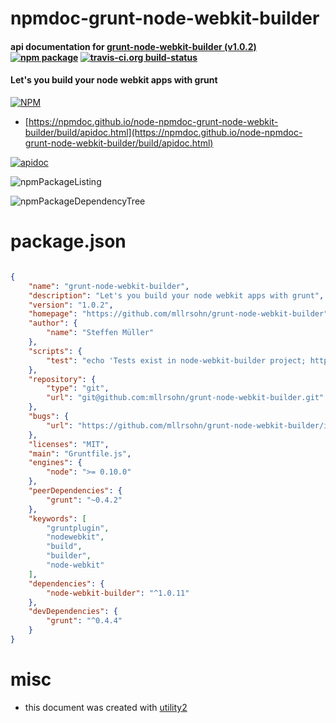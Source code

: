 # npmdoc-grunt-node-webkit-builder

#### api documentation for  [grunt-node-webkit-builder (v1.0.2)](https://github.com/mllrsohn/grunt-node-webkit-builder)  [![npm package](https://img.shields.io/npm/v/npmdoc-grunt-node-webkit-builder.svg?style=flat-square)](https://www.npmjs.org/package/npmdoc-grunt-node-webkit-builder) [![travis-ci.org build-status](https://api.travis-ci.org/npmdoc/node-npmdoc-grunt-node-webkit-builder.svg)](https://travis-ci.org/npmdoc/node-npmdoc-grunt-node-webkit-builder)

#### Let's you build your node webkit apps with grunt

[![NPM](https://nodei.co/npm/grunt-node-webkit-builder.png?downloads=true&downloadRank=true&stars=true)](https://www.npmjs.com/package/grunt-node-webkit-builder)

- [https://npmdoc.github.io/node-npmdoc-grunt-node-webkit-builder/build/apidoc.html](https://npmdoc.github.io/node-npmdoc-grunt-node-webkit-builder/build/apidoc.html)

[![apidoc](https://npmdoc.github.io/node-npmdoc-grunt-node-webkit-builder/build/screenCapture.buildCi.browser.%252Ftmp%252Fbuild%252Fapidoc.html.png)](https://npmdoc.github.io/node-npmdoc-grunt-node-webkit-builder/build/apidoc.html)

![npmPackageListing](https://npmdoc.github.io/node-npmdoc-grunt-node-webkit-builder/build/screenCapture.npmPackageListing.svg)

![npmPackageDependencyTree](https://npmdoc.github.io/node-npmdoc-grunt-node-webkit-builder/build/screenCapture.npmPackageDependencyTree.svg)



# package.json

```json

{
    "name": "grunt-node-webkit-builder",
    "description": "Let's you build your node webkit apps with grunt",
    "version": "1.0.2",
    "homepage": "https://github.com/mllrsohn/grunt-node-webkit-builder",
    "author": {
        "name": "Steffen Müller"
    },
    "scripts": {
        "test": "echo 'Tests exist in node-webkit-builder project; http://github.com/mllrsohn/node-webkit-builder'"
    },
    "repository": {
        "type": "git",
        "url": "git@github.com:mllrsohn/grunt-node-webkit-builder.git"
    },
    "bugs": {
        "url": "https://github.com/mllrsohn/grunt-node-webkit-builder/issues"
    },
    "licenses": "MIT",
    "main": "Gruntfile.js",
    "engines": {
        "node": ">= 0.10.0"
    },
    "peerDependencies": {
        "grunt": "~0.4.2"
    },
    "keywords": [
        "gruntplugin",
        "nodewebkit",
        "build",
        "builder",
        "node-webkit"
    ],
    "dependencies": {
        "node-webkit-builder": "^1.0.11"
    },
    "devDependencies": {
        "grunt": "^0.4.4"
    }
}
```



# misc
- this document was created with [utility2](https://github.com/kaizhu256/node-utility2)
